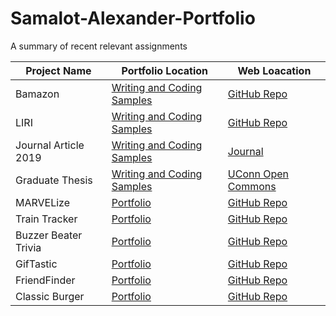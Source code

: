 # Samalot-Alexander-Portfolio
A summary of recent relevant assignments

| Project Name      | Portfolio Location        | Web Loacation         |
| -------- | -------------- | -------------- |
| Bamazon | [Writing and Coding Samples](https://alexsamalot19.github.io/Samalot-Alexander-Portfolio/blog-page.html) | [GitHub Repo](https://github.com/alexSamalot19/bamazon) |
| LIRI | [Writing and Coding Samples](https://alexsamalot19.github.io/Samalot-Alexander-Portfolio/blog-page.html) | [GitHub Repo](https://github.com/alexSamalot19/liri-node-app) |
| Journal Article 2019 | [Writing and Coding Samples](https://alexsamalot19.github.io/Samalot-Alexander-Portfolio/blog-page.html) | [Journal](https://journals.ametsoc.org/doi/abs/10.1175/WAF-D-18-0068.1?mobileUi=0) |
| Graduate Thesis | [Writing and Coding Samples](https://alexsamalot19.github.io/Samalot-Alexander-Portfolio/blog-page.html) | [UConn Open Commons](https://opencommons.uconn.edu/gs_theses/1131/) |
| MARVELize | [Portfolio](https://alexsamalot19.github.io/Samalot-Alexander-Portfolio/) | [GitHub Repo](https://github.com/alexSamalot19/teamMarvel/) |
| Train Tracker | [Portfolio](https://alexsamalot19.github.io/Samalot-Alexander-Portfolio/) | [GitHub Repo](https://github.com/alexSamalot19/Train-Scheduler/) |
| Buzzer Beater Trivia | [Portfolio](https://alexsamalot19.github.io/Samalot-Alexander-Portfolio/) | [GitHub Repo](https://github.com/alexSamalot19/TriviaGame/) |
| GifTastic | [Portfolio](https://alexsamalot19.github.io/Samalot-Alexander-Portfolio/) | [GitHub Repo](https://github.com/alexSamalot19/GifTastic/) |
| FriendFinder | [Portfolio](https://alexsamalot19.github.io/Samalot-Alexander-Portfolio/) | [GitHub Repo](https://github.com/alexSamalot19/FriendFinder/) |
| Classic Burger | [Portfolio](https://alexsamalot19.github.io/Samalot-Alexander-Portfolio/) | [GitHub Repo](https://github.com/alexSamalot19/Burger) |
